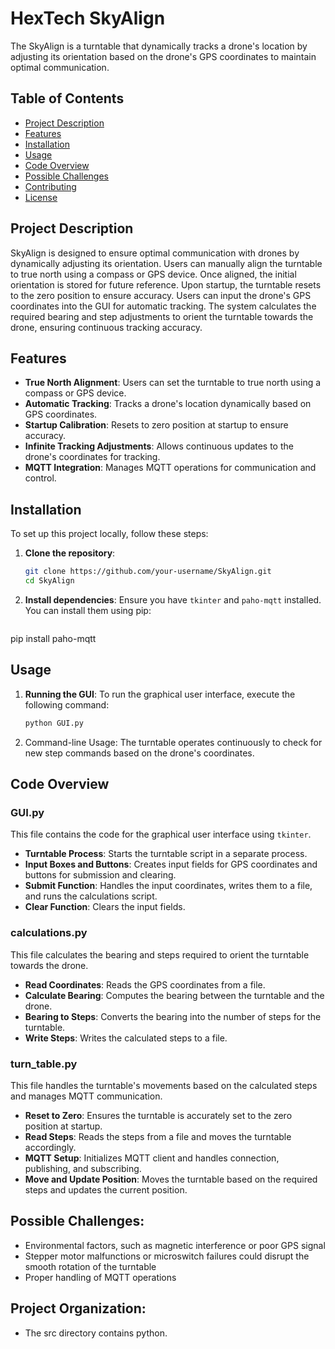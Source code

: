# HexTech SkyAlign

The SkyAlign is a turntable that dynamically tracks a drone's location by adjusting its orientation based on the drone's GPS coordinates to maintain optimal communication.

## Table of Contents
- [Project Description](#project-description)
- [Features](#features)
- [Installation](#installation)
- [Usage](#usage)
- [Code Overview](#code-overview)
- [Possible Challenges](#possible-challenges)
- [Contributing](#contributing)
- [License](#license)

## Project Description

SkyAlign is designed to ensure optimal communication with drones by dynamically adjusting its orientation. Users can manually align the turntable to true north using a compass or GPS device. Once aligned, the initial orientation is stored for future reference. Upon startup, the turntable resets to the zero position to ensure accuracy. Users can input the drone's GPS coordinates into the GUI for automatic tracking. The system calculates the required bearing and step adjustments to orient the turntable towards the drone, ensuring continuous tracking accuracy.

## Features
- **True North Alignment**: Users can set the turntable to true north using a compass or GPS device.
- **Automatic Tracking**: Tracks a drone's location dynamically based on GPS coordinates.
- **Startup Calibration**: Resets to zero position at startup to ensure accuracy.
- **Infinite Tracking Adjustments**: Allows continuous updates to the drone's coordinates for tracking.
- **MQTT Integration**: Manages MQTT operations for communication and control.

## Installation
To set up this project locally, follow these steps:

1. **Clone the repository**:
   ```sh
   git clone https://github.com/your-username/SkyAlign.git
   cd SkyAlign
2. **Install dependencies**: Ensure you have `tkinter` and `paho-mqtt` installed. You can install them using pip:
   ```sh
  pip install paho-mqtt


## Usage

1. **Running the GUI**:
   To run the graphical user interface, execute the following command:
   ```sh
   python GUI.py

2. Command-line Usage:
The turntable operates continuously to check for new step commands based on the drone's coordinates.

## Code Overview

### GUI.py

This file contains the code for the graphical user interface using `tkinter`.

* **Turntable Process**: Starts the turntable script in a separate process.
* **Input Boxes and Buttons**: Creates input fields for GPS coordinates and buttons for submission and clearing.
* **Submit Function**: Handles the input coordinates, writes them to a file, and runs the calculations script.
* **Clear Function**: Clears the input fields.

### calculations.py

This file calculates the bearing and steps required to orient the turntable towards the drone.

* **Read Coordinates**: Reads the GPS coordinates from a file.
* **Calculate Bearing**: Computes the bearing between the turntable and the drone.
* **Bearing to Steps**: Converts the bearing into the number of steps for the turntable.
* **Write Steps**: Writes the calculated steps to a file.

### turn_table.py

This file handles the turntable's movements based on the calculated steps and manages MQTT communication.

* **Reset to Zero**: Ensures the turntable is accurately set to the zero position at startup.
* **Read Steps**: Reads the steps from a file and moves the turntable accordingly.
* **MQTT Setup**: Initializes MQTT client and handles connection, publishing, and subscribing.
* **Move and Update Position**: Moves the turntable based on the required steps and updates the current position.


## Possible Challenges:
- Environmental factors, such as magnetic interference or poor GPS signal
- Stepper motor malfunctions or microswitch failures could disrupt the smooth rotation of the turntable
- Proper handling of MQTT operations

## Project Organization: 
- The src directory contains python. 
